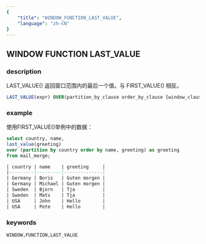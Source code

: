 ```yaml
---
{
    "title": "WINDOW_FUNCTION_LAST_VALUE",
    "language": "zh-CN"
}
---
```


<!--  Licensed to the Apache Software Foundation (ASF) under one or more contributor license agreements.  See the NOTICE file distributed with this work for additional information regarding copyright ownership.  The ASF licenses this file to you under the Apache License, Version 2.0 (the "License"); you may not use this file except in compliance with the License.  You may obtain a copy of the License at

  http://www.apache.org/licenses/LICENSE-2.0

Unless required by applicable law or agreed to in writing, software distributed under the License is distributed on an "AS IS" BASIS, WITHOUT WARRANTIES OR CONDITIONS OF ANY KIND, either express or implied.  See the License for the specific language governing permissions and limitations under the License. -->

## WINDOW FUNCTION LAST_VALUE
### description

LAST_VALUE() 返回窗口范围内的最后一个值。与 FIRST_VALUE() 相反。

```sql
LAST_VALUE(expr) OVER(partition_by_clause order_by_clause [window_clause])
```

### example

使用FIRST_VALUE()举例中的数据：

```sql
select country, name,    
last_value(greeting)   
over (partition by country order by name, greeting) as greeting   
from mail_merge;

| country | name    | greeting     |
|---------|---------|--------------|
| Germany | Boris   | Guten morgen |
| Germany | Michael | Guten morgen |
| Sweden  | Bjorn   | Tja          |
| Sweden  | Mats    | Tja          |
| USA     | John    | Hello        |
| USA     | Pete    | Hello        |
```

### keywords

    WINDOW,FUNCTION,LAST_VALUE